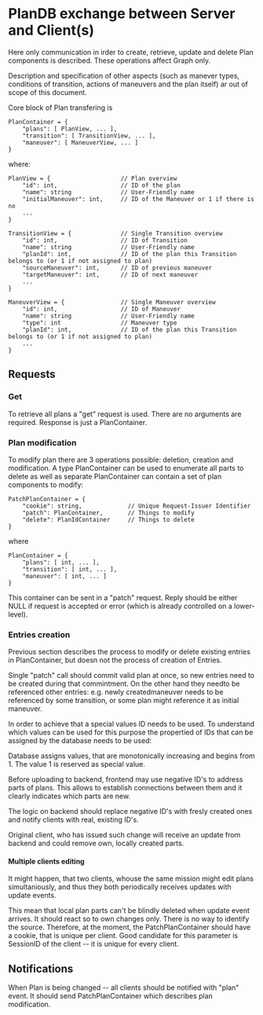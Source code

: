 # PlanDB exchange between Server and Client(s)

Here only communication in irder to create, retrieve, update and delete Plan
components is described. These operations affect Graph only.

Description and specification of other aspects (such as manever types,
conditions of transition, actions of maneuvers and the plan itself) ar out
of scope of this document.

Core block of Plan transfering is

```
PlanContainer = {
    "plans": [ PlanView, ... ],
    "transition": [ TransitionView, ... ],
    "maneuver": [ ManeuverView, ... ]
}
```

where:

```
PlanView = {                    // Plan overview
    "id": int,                  // ID of the plan
    "name": string              // User-Friendly name
    "initialManeuver": int,     // ID of the Maneuver or 1 if there is no
    ...
}
```

```
TransitionView = {              // Single Transition overview
    "id": int,                  // ID of Transition
    "name": string              // User-Friendly name
    "planId": int,              // ID of the plan this Transition belongs to (or 1 if not assigned to plan)
    "sourceManeuver": int,      // ID of previous maneuver
    "targetManeuver": int,      // ID of next maneuver
    ...
}
```

```
ManeuverView = {                // Single Maneuver overview
    "id": int,                  // ID of Maneuver
    "name": string              // User-Friendly name
    "type": int                 // Maneuver type
    "planId": int,              // ID of the plan this Transition belongs to (or 1 if not assigned to plan)
    ...
}
```

## Requests

### Get

To retrieve all plans a "get" request is used. There are no arguments are
required. Response is just a PlanContainer.


### Plan modification

To modify plan there are 3 operations possible: deletion, creation and modification.
A type PlanContainer can be used to enumerate all parts to delete as well as separate
PlanContainer can contain a set of plan components to modify:

```
PatchPlanContainer = {
    "cookie": string,             // Unique Request-Issuer Identifier
    "patch": PlanContainer,       // Things to modify
    "delete": PlanIdContainer     // Things to delete
}
```

where

```
PlanContainer = {
    "plans": [ int, ... ],
    "transition": [ int, ... ],
    "maneuver": [ int, ... ]
}
```

This container can be sent in a "patch" request. Reply should be either NULL if
request is accepted or error (which is already controlled on a lower-level).

### Entries creation

Previous section describes the process to modify or delete existing entries in
PlanContainer, but doesn not the process of creation of Entries.

Single "patch" call should commit valid plan at once, so new entries need to be
created during that commintment. On the other hand they needto be referenced
other entries: e.g. newly createdmaneuver needs to be referenced by some
transition, or some plan might reference it as initial maneuver.

In order to achieve that a special values ID needs to be used. To understand
which values can be used for this purpose the propertied of IDs that can be
assigned by the database needs to be used:

Database assigns values, that are monotonically increasing and begins from 1.
The value 1 is reserved as special value.

Before uploading to backend, frontend may use negative ID's to address parts of
plans. This allows to establish connections between them and it clearly
indicates which parts are new.

The logic on backend should replace negative ID's with fresly created ones and
notify clients with real, existing ID's.

Original client, who has issued such change will receive an update from backend
and could remove own, locally created parts.


#### Multiple clients editing

It might happen, that two clients, whouse the same mission might edit plans
simultaniously, and thus they both periodically receives updates with update
events.

This mean that local plan parts can't be blindly deleted when update event
arrives. It should react so to own changes only. There is no way to identify
the source. Therefore, at the moment, the PatchPlanContainer should have a
cookie, that is unique per client. Good candidate for this parameter is
SessionID of the client -- it is unique for every client.



## Notifications

When Plan is being changed -- all clients should be notified with "plan" event.
It should send PatchPlanContainer which describes plan modification.
